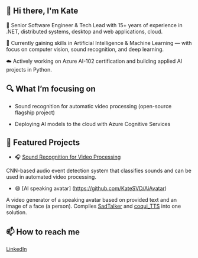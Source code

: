 ## 👋 Hi there, I'm Kate
🚀 Senior Software Engineer & Tech Lead with 15+ years of experience in .NET, distributed systems, desktop and web applications, cloud.

🎯 Currently gaining skills in Artificial Intelligence & Machine Learning — with focus on computer vision, sound recognition, and deep learning.

☁️ Actively working on Azure AI-102 certification and building applied AI projects in Python.

## 🔍 What I’m focusing on

- Sound recognition for automatic video processing (open-source flagship project)

- Deploying AI models to the cloud with Azure Cognitive Services

## 📂 Featured Projects
- 🎧 [Sound Recognition for Video Processing](https://github.com/KateSVD/ShotSoundNn)

CNN-based audio event detection system that classifies sounds and can be used in automated video processing. 

- 😄 [AI speaking avatar] (https://github.com/KateSVD/AiAvatar)

A video generator of a speaking avatar based on provided text and an image of a face (a person). 
Compiles [SadTalker](https://github.com/OpenTalker/SadTalker) and [coqui_TTS](https://github.com/coqui-ai/TTS) into one solution.

## 📫 How to reach me
[LinkedIn](https://www.linkedin.com/in/kate-sviryd-4a866787/)

<!--
**KateSVD/KateSVD** is a ✨ _special_ ✨ repository because its `README.md` (this file) appears on your GitHub profile.

Here are some ideas to get you started:

- 🔭 I’m currently working on ...
- 🌱 I’m currently learning ...
- 👯 I’m looking to collaborate on ...
- 🤔 I’m looking for help with ...
- 💬 Ask me about ...
- 📫 How to reach me: ...
- 😄 Pronouns: ...
- ⚡ Fun fact: ...
-->
